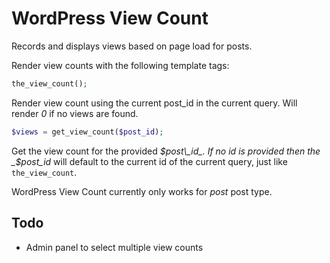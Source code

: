 # WordPress View Count
Records and displays views based on page load for posts.

Render view counts with the following template tags:

```php
the_view_count();
```
Render view count using the current post\_id in the current query. Will render _0_ if no views are found.




```php
$views = get_view_count($post_id);
```
Get the view count for the provided _$post\_id_. If no id is provided then the _$post\_id_ will default to the current id of the current query, just like ```the_view_count```.


WordPress View Count currently only works for _post_ post type.

## Todo
* Admin panel to select multiple view counts
